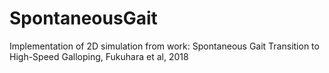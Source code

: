 # SpontaneousGait
Implementation of 2D simulation from work: Spontaneous Gait Transition to High-Speed Galloping, Fukuhara et al, 2018
